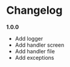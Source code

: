 Changelog
=========

__1.0.0__

* Add logger
* Add handler screen
* Add handler file
* Add exceptions
